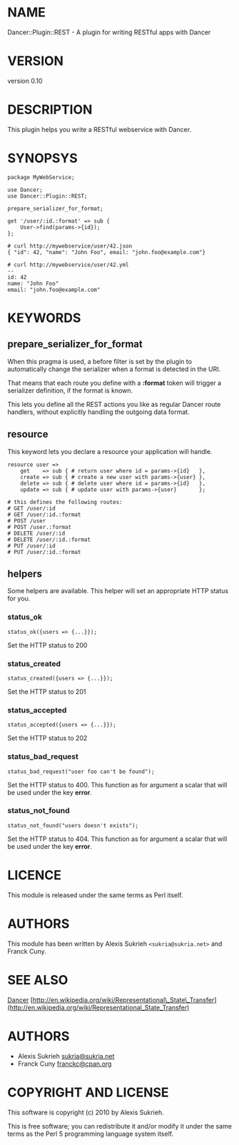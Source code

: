 # NAME

Dancer::Plugin::REST - A plugin for writing RESTful apps with Dancer

# VERSION

version 0.10

# DESCRIPTION

This plugin helps you write a RESTful webservice with Dancer.

# SYNOPSYS

    package MyWebService;

    use Dancer;
    use Dancer::Plugin::REST;

    prepare_serializer_for_format;

    get '/user/:id.:format' => sub {
        User->find(params->{id});
    };

    # curl http://mywebservice/user/42.json
    { "id": 42, "name": "John Foo", email: "john.foo@example.com"}

    # curl http://mywebservice/user/42.yml
    --
    id: 42
    name: "John Foo"
    email: "john.foo@example.com"

# KEYWORDS

## prepare\_serializer\_for\_format

When this pragma is used, a before filter is set by the plugin to automatically
change the serializer when a format is detected in the URI.

That means that each route you define with a __:format__ token will trigger a
serializer definition, if the format is known.

This lets you define all the REST actions you like as regular Dancer route
handlers, without explicitly handling the outgoing data format.

## resource

This keyword lets you declare a resource your application will handle.

    resource user =>
        get    => sub { # return user where id = params->{id}   },
        create => sub { # create a new user with params->{user} },
        delete => sub { # delete user where id = params->{id}   },
        update => sub { # update user with params->{user}       };

    # this defines the following routes:
    # GET /user/:id
    # GET /user/:id.:format
    # POST /user
    # POST /user.:format
    # DELETE /user/:id
    # DELETE /user/:id.:format
    # PUT /user/:id
    # PUT /user/:id.:format

## helpers

Some helpers are available. This helper will set an appropriate HTTP status for you.

### status\_ok

    status_ok({users => {...}});

Set the HTTP status to 200

### status\_created

    status_created({users => {...}});

Set the HTTP status to 201

### status\_accepted

    status_accepted({users => {...}});

Set the HTTP status to 202

### status\_bad\_request

    status_bad_request("user foo can't be found");

Set the HTTP status to 400. This function as for argument a scalar that will be used under the key __error__.

### status\_not\_found

    status_not_found("users doesn't exists");

Set the HTTP status to 404. This function as for argument a scalar that will be used under the key __error__.

# LICENCE

This module is released under the same terms as Perl itself.

# AUTHORS

This module has been written by Alexis Sukrieh `<sukria@sukria.net>` and Franck
Cuny.

# SEE ALSO

[Dancer](https://metacpan.org/pod/Dancer) [http://en.wikipedia.org/wiki/Representational\_State\_Transfer](http://en.wikipedia.org/wiki/Representational_State_Transfer)

# AUTHORS

- Alexis Sukrieh <sukria@sukria.net>
- Franck Cuny <franckc@cpan.org>

# COPYRIGHT AND LICENSE

This software is copyright (c) 2010 by Alexis Sukrieh.

This is free software; you can redistribute it and/or modify it under
the same terms as the Perl 5 programming language system itself.
